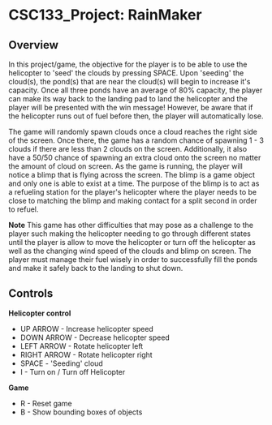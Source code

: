 # CSC133_Project: RainMaker

## Overview
In this project/game, the objective for the player is to be able to use the helicopter to 'seed' the clouds by pressing SPACE. Upon 'seeding' the cloud(s), the pond(s) that are near the cloud(s) will begin to increase it's capacity. Once all three ponds have an average of 80% capacity, the player can make its way back to the landing pad to land the helicopter and the player will be presented with the win message! However, be aware that if the helicopter runs out of fuel before then, the player will automatically lose.

The game will randomly spawn clouds once a cloud reaches the right side of the screen. Once there, the game has a random chance of spawning 1 - 3 clouds if there are less than 2 clouds on the screen. Additionally, it also have a 50/50 chance of spawning an extra cloud onto the screen no matter the amount of cloud on screen. As the game is running, the player will notice a blimp that is flying across the screen. The blimp is a game object and only one is able to exist at a time. The purpose of the blimp is to act as a refueling station for the player's helicopter where the player needs to be close to matching the blimp and making contact for a split second in order to refuel.

**Note**
This game has other difficulties that may pose as a challenge to the player such making the helicopter needing to go through different states until the player is allow to move the helicopter or turn off the helicopter as well as the changing wind speed of the clouds and blimp on screen. The player must manage their fuel wisely in order to successfully fill the ponds and make it safely back to the landing to shut down.

## Controls
**Helicopter control**
* UP ARROW - Increase helicopter speed
* DOWN ARROW - Decrease helicopter speed
* LEFT ARROW - Rotate helicopter left
* RIGHT ARROW - Rotate helicopter right
* SPACE - 'Seeding' cloud
* I - Turn on / Turn off Helicopter

**Game**
* R - Reset game
* B - Show bounding boxes of objects
